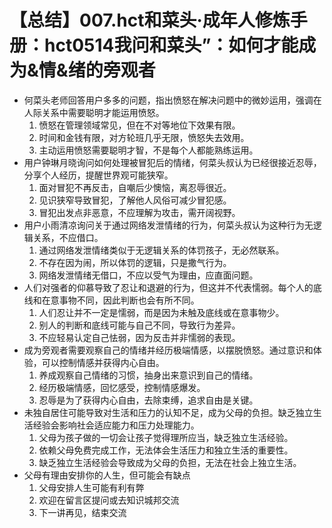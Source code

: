 # 【总结】007.hct和菜头·成年人修炼手册：hct0514我问和菜头”：如何才能成为&情&绪的旁观者

-   何菜头老师回答用户多多的问题，指出愤怒在解决问题中的微妙运用，强调在人际关系中需要聪明才能运用愤怒。
    1.  愤怒在管理领域常见，但在不对等地位下效果有限。
    2.  时间和金钱有限，对方轮班几乎无限，愤怒失去效用。
    3.  主动运用愤怒需要聪明才智，不是每个人都能熟练运用。
-   用户钟琳月晓询问如何处理被冒犯后的情绪，何菜头叔认为已经很接近忍辱，分享个人经历，提醒世界观可能狭窄。
    1.  面对冒犯不再反击，自嘲后少懊恼，离忍辱很近。
    2.  见识狭窄导致冒犯，了解他人风俗可减少冒犯感。
    3.  冒犯出发点非恶意，不应理解为攻击，需开阔视野。
-   用户小雨清凉询问关于通过网络发泄情绪的行为，何菜头叔认为这种行为无逻辑关系，不应借口。
    1.  通过网络发泄情绪类似于无逻辑关系的体罚孩子，无必然联系。
    2.  不存在因为闹，所以体罚的逻辑，只是撒气行为。
    3.  网络发泄情绪无借口，不应以受气为理由，应直面问题。
-   人们对强者的仰慕导致了忍让和退避的行为，但这并不代表懦弱。每个人的底线和在意事物不同，因此判断也会有所不同。
    1.  人们忍让并不一定是懦弱，而是因为未触及底线或在意事物少。
    2.  别人的判断和底线可能与自己不同，导致行为差异。
    3.  不应轻易认定自己怯弱，因为反击并非懦弱的表现。
-   成为旁观者需要观察自己的情绪并经历极端情感，以摆脱愤怒。通过意识和体验，可以控制情感并获得内心自由。
    1.  养成观察自己情绪的习惯，抽身出来意识到自己的情绪。
    2.  经历极端情感，回忆感受，控制情感爆发。
    3.  忍辱是为了获得内心自由，去除束缚，追求自由是关键。
-   未独自居住可能导致对生活和压力的认知不足，成为父母的负担。缺乏独立生活经验会影响社会适应能力和压力处理能力。
    1.  父母为孩子做的一切会让孩子觉得理所应当，缺乏独立生活经验。
    2.  依赖父母免费完成工作，无法体会生活压力和独立生活的重要性。
    3.  缺乏独立生活经验会导致成为父母的负担，无法在社会上独立生活。
-   父母有理由安排你的人生，但可能会有缺点
    1.  父母安排人生可能有利有弊
    2.  欢迎在留言区提问或去知识城邦交流
    3.  下一讲再见，结束交流
